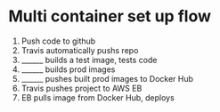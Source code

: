 # Multi container set up flow 
1. Push code to github
2. Travis automatically pushs repo
3. ______ builds a test image, tests code
4. ______ builds prod images
5. ______ pushes built prod images to Docker Hub
6. Travis pushes project to AWS EB
7. EB pulls image from Docker Hub, deploys